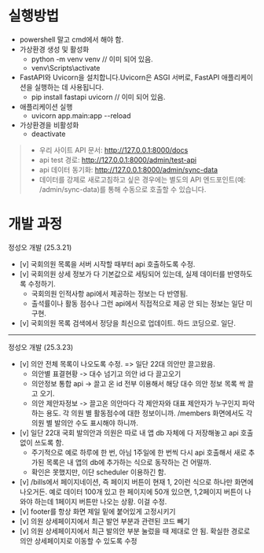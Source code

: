 # 실행방법

- powershell 말고 cmd에서 해야 함.
- 가상환경 생성 및 활성화
  - python -m venv venv // 이미 되어 있음.
  - venv\Scripts\activate
- FastAPI와 Uvicorn을 설치합니다.Uvicorn은 ASGI 서버로, FastAPI 애플리케이션을 실행하는 데 사용됩니다.
  - pip install fastapi uvicorn // 이미 되어 있음.
- 애플리케이션 실행
  - uvicorn app.main:app --reload
- 가상환경을 비활성화
  - deactivate


> - 우리 사이트 API 문서: http://127.0.0.1:8000/docs
> - api test 경로: http://127.0.0.1:8000/admin/test-api
> - api 데이터 동기화: http://127.0.0.1:8000/admin/sync-data
> - 데이터를 강제로 새로고침하고 싶은 경우에는 별도의 API 엔드포인트(예: /admin/sync-data)를 통해 수동으로 호출할 수 있습니다.

# 개발 과정

정성오 개발 (25.3.21)
- [v] 국회의원 목록을 서버 시작할 때부터 api 호출하도록 수정.
- [v] 국회의원 상세 정보가 다 기본값으로 세팅되어 있는데, 실제 데이터를 반영하도록 수정하기.
  - 국회의원 인적사항 api에서 제공하는 정보는 다 반영됨.
  - 출석률이나 활동 점수나 그런 api에서 직접적으로 제공 안 되는 정보는 일단 미구현.
- [v] 국회의원 목록 검색에서 정당을 최신으로 업데이트. 하드 코딩으로. 일단.

---
정성오 개발 (25.3.23)
- [v] 의안 전체 목록이 나오도록 수정. => 일단 22대 의안만 끌고왔음.
  - 의안별 표결현황 -> 대수 넘기고 의안 id 다 끌고오기
  - 의안정보 통합 api -> 끌고 온 id 전부 이용해서 해당 대수 의안 정보 목록 싹 끌고 오기.
  - 의안 제안자정보 -> 끌고온 의안마다 각 제안자와 대표 제안자가 누구인지 파악하는 용도. 각 의원 별 활동점수에 대한 정보이니까. /members 화면에서도 각 의원 별 발의안 수도 표시해야 하니까.
- [v] 일단 22대 국회 발의안과 의원은 따로 내 앱 db 자체에 다 저장해놓고 api 호출 없이 쓰도록 함.
  - 주기적으로 예로 하루에 한 번, 아님 1주일에 한 번씩 다시 api 호출해서 새로 추가된 목록은 내 앱의 db에 추가하는 식으로 동작하는 건 어떨까.
  - 확인은 못했지만, 이단 scheduler 이용하긴 함.
- [v] /bills에서 페이지네이션, 즉 페이지 버튼이 현재 1, 2이런 식으로 하나만 화면에 나오거든. 예로 데이터 100개 있고 한 페이지에 50개 있으면, 1,2페이지 버튼이 나와야 하는데 1페이지 버튼만 나오는 상황. 이걸 수정.
- [v] footer를 항상 화면 제일 밑에 붙어있게 고정시키기
- [v] 의원 상세페이지에서 최근 발언 부분과 관련된 코드 빼기
- [v] 의원 상세페이지에서 최근 발의안 부분 눌렀을 때 제대로 안 됨. 확실한 경로로 의안 상세페이지로 이동할 수 있도록 수정